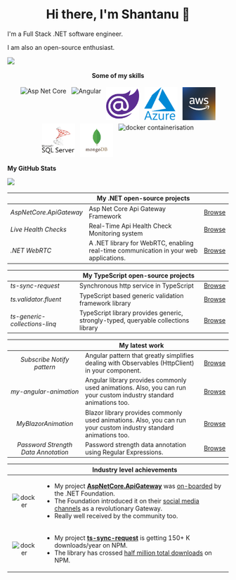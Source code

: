 <h1 align="center">Hi there, I'm Shantanu 👋</h1>

I'm a Full Stack .NET software engineer.

I am also an open-source enthusiast.

<a>
   <img src="https://komarev.com/ghpvc/?username=VeritasSoftware&color=ff69b4&style=for-the-badge" />
 </a>

<p align="center">
   <b>Some of my skills</b>
</p>

<p align="center">
   <img src="https://cdn.jsdelivr.net/gh/devicons/devicon/icons/dotnetcore/dotnetcore-original.svg" width="75" height="75" alt="Asp Net Core" title="Asp Net Core" style="vertical-align:top; margin:4px"/>
   <img src="https://cdn.jsdelivr.net/gh/devicons/devicon/icons/angularjs/angularjs-original.svg" width="75" height="75" alt="Angular" title="Angular" style="vertical-align:top; margin:4px"/>
   <img src="/assets/Blazor.png" width="75" height="75" alt="Blazor Web Assembly" title="Blazor Web Assembly" style="vertical-align:top; margin:4px"/>
   <img src="/assets/Azure.png" width="75"   height="75" alt="Azure" title="Azure" style="vertical-align:top; margin:4px"/>
   <img src="/assets/AWS.jpg" width="75" height="75" alt="AWS" title="AWS" style="vertical-align:top; margin:4px"/>
   <img src="/assets/MSSqlServer.png" width="75" height="75" alt="MS Sql Server" title="MS Sql Server" style="vertical-align:top; margin:4px"/>
   <img src="/assets/MongoDb.png" width="75" height="75" alt="MongoDb" title="MongoDb" style="vertical-align:top; margin:4px"/>
   <img src="https://cdn.jsdelivr.net/gh/devicons/devicon/icons/docker/docker-original.svg" width="75" height="75" alt="docker containerisation" title="docker containerisation" style="vertical-align:top; margin:4px"/>
</p>

**My GitHub Stats**

![](https://github-readme-stats.vercel.app/api/top-langs/?username=VeritasSoftware&theme=dark&hide_border=false&include_all_commits=true&count_private=true&layout=compact&langs_count=15)

||**My .NET open-source projects**||
|---------------------------|----|---|
|*AspNetCore.ApiGateway*|Asp Net Core Api Gateway Framework|[Browse](https://github.com/VeritasSoftware/AspNetCore.ApiGateway)|
|*Live Health Checks*|Real-Time Api Health Check Monitoring system|[Browse](https://github.com/VeritasSoftware/LiveHealthChecks)|
|*.NET WebRTC*|A .NET library for WebRTC, enabling real-time communication in your web applications.|[Browse](https://github.com/VeritasSoftware/WebRTC)|

||**My TypeScript open-source projects**||
|---------------------------|---|---|
|*ts-sync-request*|Synchronous http service in TypeScript|[Browse](https://github.com/VeritasSoftware/ts-sync-request)|
|*ts.validator.fluent*|TypeScript based generic validation framework library|[Browse](https://github.com/VeritasSoftware/ts.validator)|
|*ts-generic-collections-linq*|TypeScript library provides generic, strongly-typed, queryable collections library|[Browse](https://github.com/VeritasSoftware/ts-generic-collections)|

||**My latest work**||
|:---:|---|------|
| *Subscribe Notify pattern* | Angular pattern that greatly simplifies dealing with Observables (HttpClient) in your component. |[Browse](https://github.com/VeritasSoftware/NotificationService)|
| *my-angular-animation* | Angular library provides commonly used animations. Also, you can run your custom industry standard animations too.|[Browse](https://github.com/VeritasSoftware/my-angular-animation-project)|
| *MyBlazorAnimation* | Blazor library provides commonly used animations. Also, you can run your custom industry standard animations too.|[Browse](https://github.com/VeritasSoftware/MyBlazorAnimation)|
| *Password Strength Data Annotation* | Password strength data annotation using Regular Expressions.|[Browse](https://github.com/VeritasSoftware/PasswordStrengthDataAnnotation)|


|| **Industry level achievements** |
|:---:|---|
|<img src="https://cdn.jsdelivr.net/gh/devicons/devicon/icons/groovy/groovy-original.svg" width="75" height="75" alt="docker" style="vertical-align:top; margin:4px"/>|<ul><li>My project [**AspNetCore.ApiGateway**](https://github.com/VeritasSoftware/AspNetCore.ApiGateway) was [on-boarded](https://github.com/dotnet-foundation/projects/issues/255) by the .NET Foundation.</li><li>The Foundation introduced it on their [social media channels](https://www.linkedin.com/feed/update/urn:li:activity:7168255226624372736/) as a revolutionary Gateway.</li><li>Really well received by the community too.</li></ul>|
|<img src="https://cdn.jsdelivr.net/gh/devicons/devicon/icons/groovy/groovy-original.svg" width="75" height="75" alt="docker" style="vertical-align:top; margin:4px"/>|<ul><li>My project [**ts-sync-request**](https://github.com/VeritasSoftware/ts-sync-request) is getting 150+ K downloads/year on NPM.</li><li>The library has crossed [half million total downloads](https://npm-stat.com/charts.html?package=ts-sync-request&from=2019-01-01) on NPM.</li></ul>|
 
            


<!--
**VeritasSoftware/VeritasSoftware** is a ✨ _special_ ✨ repository because its `README.md` (this file) appears on your GitHub profile.

Here are some ideas to get you started:

- 🔭 I’m currently working on ...
- 🌱 I’m currently learning ...
- 👯 I’m looking to collaborate on ...
- 🤔 I’m looking for help with ...
- 💬 Ask me about ...
- 📫 How to reach me: ...
- 😄 Pronouns: ...
- ⚡ Fun fact: ...
-->
